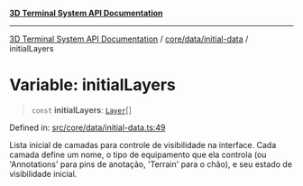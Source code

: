[**3D Terminal System API Documentation**](../../../../README.md)

***

[3D Terminal System API Documentation](../../../../README.md) / [core/data/initial-data](../README.md) / initialLayers

# Variable: initialLayers

> `const` **initialLayers**: [`Layer`](../../../../lib/types/interfaces/Layer.md)[]

Defined in: [src/core/data/initial-data.ts:49](https://github.com/Dicommunitas/ThreeJS_Terminal_3D/blob/fa305a5866f8e322e02a0c9af5d13b645eb5703c/src/core/data/initial-data.ts#L49)

Lista inicial de camadas para controle de visibilidade na interface.
Cada camada define um nome, o tipo de equipamento que ela controla (ou 'Annotations' para pins de anotação, 'Terrain' para o chão),
e seu estado de visibilidade inicial.
